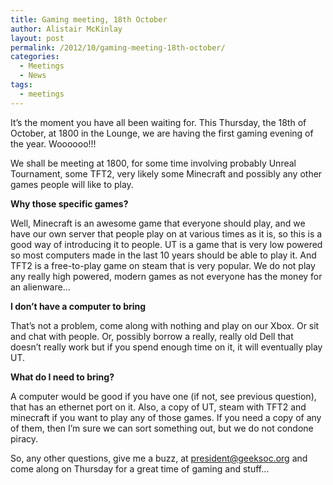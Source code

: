 ```yaml
---
title: Gaming meeting, 18th October
author: Alistair McKinlay
layout: post
permalink: /2012/10/gaming-meeting-18th-october/
categories:
  - Meetings
  - News
tags:
  - meetings
---
```

It’s the moment you have all been waiting for. This Thursday, the 18th of October, at 1800 in the Lounge, we are having the first gaming evening of the year. Woooooo!!!

We shall be meeting at 1800, for some time involving probably Unreal Tournament, some TFT2, very likely some Minecraft and possibly any other games people will like to play.

**Why those specific games?**

Well, Minecraft is an awesome game that everyone should play, and we have our own server that people play on at various times as it is, so this is a good way of introducing it to people. UT is a game that is very low powered so most computers made in the last 10 years should be able to play it. And TFT2 is a free-to-play game on steam that is very popular. We do not play any really high powered, modern games as not everyone has the money for an alienware…

**I don’t have a computer to bring**

That’s not a problem, come along with nothing and play on our Xbox. Or sit and chat with people. Or, possibly borrow a really, really old Dell that doesn’t really work but if you spend enough time on it, it will eventually play UT.

**What do I need to bring?**

A computer would be good if you have one (if not, see previous question), that has an ethernet port on it. Also, a copy of UT, steam with TFT2 and minecraft if you want to play any of those games. If you need a copy of any of them, then I’m sure we can sort something out, but we do not condone piracy.

So, any other questions, give me a buzz, at president@geeksoc.org and come along on Thursday for a great time of gaming and stuff…